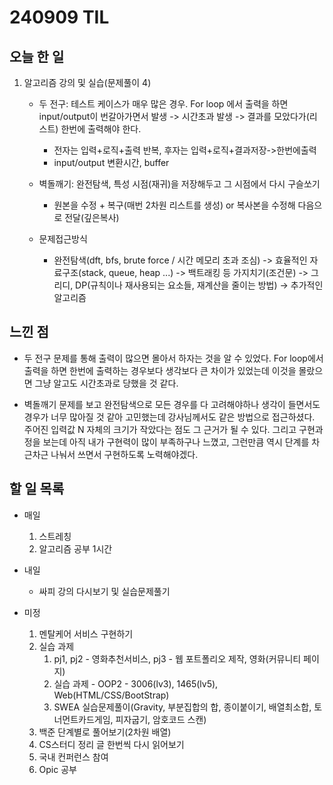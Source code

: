 # 240909 TIL

## 오늘 한 일
1. 알고리즘 강의 및 실습(문제풀이 4)
    - 두 전구: 테스트 케이스가 매우 많은 경우. For loop 에서 출력을 하면 input/output이 번갈아가면서 발생 -> 시간초과 발생 -> 결과를 모았다가(리스트) 한번에 출력해야 한다.
        - 전자는 입력+로직+출력 반복, 후자는 입력+로직+결과저장->한번에출력
        - input/output 변환시간, buffer

    - 벽돌깨기: 완전탐색, 특성 시점(재귀)을 저장해두고 그 시점에서 다시 구슬쏘기
        - 원본을 수정 + 복구(매번 2차원 리스트를 생성) or 복사본을 수정해 다음으로 전달(깊은복사)
        
    - 문제접근방식
        - 완전탐색(dft, bfs, brute force / 시간 메모리 초과 조심)
        -> 효율적인 자료구조(stack, queue, heap ...)
        -> 백트래킹 등 가지치기(조건문)
        -> 그리디, DP(규칙이나 재사용되는 요소들, 재계산을 줄이는 방법)
        -> 추가적인 알고리즘

## 느낀 점
- 두 전구 문제를 통해 출력이 많으면 몰아서 하자는 것을 알 수 있었다. For loop에서 출력을 하면 한번에 출력하는 경우보다 생각보다 큰 차이가 있었는데 이것을 몰랐으면 그냥 알고도 시간초과로 당했을 것 같다.

- 벽돌깨기 문제를 보고 완전탐색으로 모든 경우를 다 고려해야하나 생각이 들면서도 경우가 너무 많아질 것 같아 고민했는데 강사님께서도 같은 방법으로 접근하셨다. 주어진 입력값 N 자체의 크기가 작았다는 점도 그 근거가 될 수 있다. 그리고 구현과정을 보는데 아직 내가 구현력이 많이 부족하구나 느꼈고, 그런만큼 역시 단계를 차근차근 나눠서 쓰면서 구현하도록 노력해야겠다.

## 할 일 목록
 - 매일
    1. 스트레칭
    2. 알고리즘 공부 1시간

 - 내일
    - 싸피 강의 다시보기 및 실습문제풀기

 - 미정
    1. 멘탈케어 서비스 구현하기
    2. 실습 과제
        1. pj1, pj2 - 영화추천서비스, pj3 - 웹 포트폴리오 제작, 영화(커뮤니티 페이지)
        2. 실습 과제 - OOP2 - 3006(lv3), 1465(lv5), Web(HTML/CSS/BootStrap)
        3. SWEA 실습문제풀이(Gravity, 부분집합의 합, 종이붙이기, 배열최소합, 토너먼트카드게임, 피자굽기, 암호코드 스캔)
    3. 백준 단계별로 풀어보기(2차원 배열)
    4. CS스터디 정리 글 한번씩 다시 읽어보기
    5. 국내 컨퍼런스 참여
    6. Opic 공부